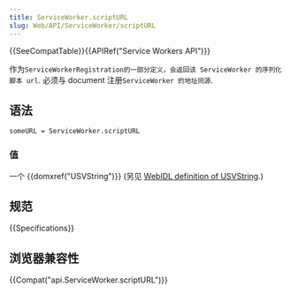 ```yaml
---
title: ServiceWorker.scriptURL
slug: Web/API/ServiceWorker/scriptURL
---
```

{{SeeCompatTable}}{{APIRef("Service Workers API")}}

作为`ServiceWorkerRegistration的一部分定义，会返回该 ServiceWorker 的序列化脚本 url`. 必须与 document 注册`ServiceWorker 的地址同源`.

## 语法

```plain
someURL = ServiceWorker.scriptURL
```

### 值

一个 {{domxref("USVString")}} (另见 [WebIDL definition of USVString](http://heycam.github.io/webidl/#idl-USVString).)

## 规范

{{Specifications}}

## 浏览器兼容性

{{Compat("api.ServiceWorker.scriptURL")}}
